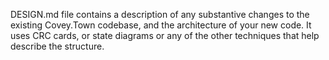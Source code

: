DESIGN.md file contains a description of any substantive changes to the existing Covey.Town codebase, and the architecture of your new code.
It uses CRC cards, or state diagrams or any of the other techniques that help describe the structure.